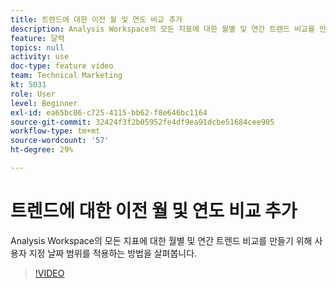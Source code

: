 ```yaml
---
title: 트렌드에 대한 이전 월 및 연도 비교 추가
description: Analysis Workspace의 모든 지표에 대한 월별 및 연간 트렌드 비교를 만들기 위해 사용자 지정 날짜 범위를 적용하는 방법을 살펴봅니다.
feature: 달력
topics: null
activity: use
doc-type: feature video
team: Technical Marketing
kt: 5031
role: User
level: Beginner
exl-id: ea65bc06-c725-4115-bb62-f8e646bc1164
source-git-commit: 32424f3f2b05952fe4df9ea91dcbe51684cee905
workflow-type: tm+mt
source-wordcount: '57'
ht-degree: 29%

---
```


# 트렌드에 대한 이전 월 및 연도 비교 추가

Analysis Workspace의 모든 지표에 대한 월별 및 연간 트렌드 비교를 만들기 위해 사용자 지정 날짜 범위를 적용하는 방법을 살펴봅니다.

>[!VIDEO](https://video.tv.adobe.com/v/33772/?quality=12)

